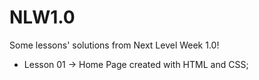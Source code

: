 # NLW1.0
Some lessons' solutions from Next Level Week 1.0! 

- Lesson 01 -> Home Page created with HTML and CSS;
